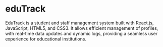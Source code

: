 # eduTrack
EduTrack is a student and staff management system built with React.js, JavaScript, HTML5, and CSS3. It allows efficient management of profiles, with real-time data updates and dynamic logs, providing a seamless user experience for educational institutions.
